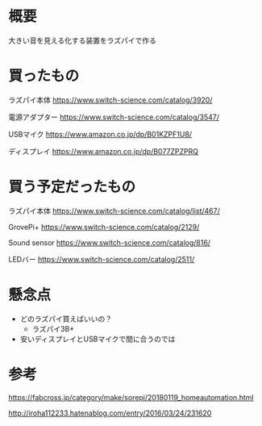 # 概要

大きい音を見える化する装置をラズパイで作る


# 買ったもの

ラズパイ本体
https://www.switch-science.com/catalog/3920/

電源アダプター
https://www.switch-science.com/catalog/3547/

USBマイク
https://www.amazon.co.jp/dp/B01KZPF1U8/

ディスプレイ
https://www.amazon.co.jp/dp/B077ZPZPRQ


# 買う予定だったもの

ラズパイ本体
https://www.switch-science.com/catalog/list/467/


GrovePi+
https://www.switch-science.com/catalog/2129/


Sound sensor
https://www.switch-science.com/catalog/816/


LEDバー
https://www.switch-science.com/catalog/2511/


# 懸念点

* どのラズパイ買えばいいの？
  * ラズパイ3B+
* 安いディスプレイとUSBマイクで間に合うのでは

# 参考
https://fabcross.jp/category/make/sorepi/20180119_homeautomation.html

http://iroha112233.hatenablog.com/entry/2016/03/24/231620



